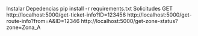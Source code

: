 Instalar Depedencias
pip install -r requirements.txt
Solicitudes GET
http://localhost:5000/get-ticket-info?ID=123456
http://localhost:5000/get-route-info?from=A&ID=12346
http://localhost:5000/get-zone-status?zone=Zona_A
